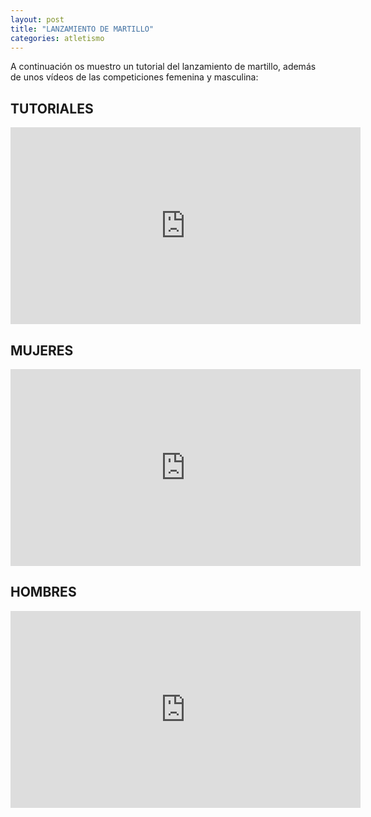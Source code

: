 ```yaml
---
layout: post
title: "LANZAMIENTO DE MARTILLO"
categories: atletismo
---
```


A continuación os muestro un tutorial del lanzamiento de martillo, además de unos vídeos de las competiciones femenina y masculina:
## TUTORIALES

<iframe width="560" height="315" src="https://www.youtube.com/embed/3ygvm-P2R_0" frameborder="0" allow="accelerometer; autoplay; encrypted-media; gyroscope; picture-in-picture" allowfullscreen></iframe>

## MUJERES

<iframe width="560" height="315" src="https://www.youtube.com/embed/DWVrt49N5g8" frameborder="0" allow="accelerometer; autoplay; encrypted-media; gyroscope; picture-in-picture" allowfullscreen></iframe>

## HOMBRES

<iframe width="560" height="315" src="https://www.youtube.com/embed/XNLyGhFdnHw" frameborder="0" allow="accelerometer; autoplay; encrypted-media; gyroscope; picture-in-picture" allowfullscreen></iframe>
